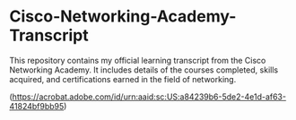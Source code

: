 # Cisco-Networking-Academy-Transcript

This repository contains my official learning transcript from the Cisco Networking Academy. It includes details of the courses completed, skills acquired, and certifications earned in the field of networking.

(https://acrobat.adobe.com/id/urn:aaid:sc:US:a84239b6-5de2-4e1d-af63-41824bf9bb95)

